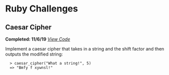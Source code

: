 # Ruby Challenges

## Caesar Cipher

**Completed: 11/6/19**
*<a href="https://github.com/tylerdevon01/ruby_challenges/blob/master/caesar_cipher.rb
">View Code</a>*

Implement a caesar cipher that takes in a string and the shift factor and then outputs the modified string:

```
  > caesar_cipher("What a string!", 5)
  => "Bmfy f xywnsl!"
```

<br>
